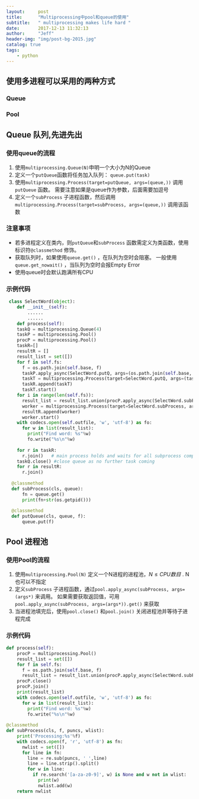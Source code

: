 ```yaml
---
layout:     post
title:      "Multiprocessing中pool和queue的使用"
subtitle:   " multiprocessing makes life hard "
date:       2017-12-13 11:32:13
author:     "Jeff"
header-img: "img/post-bg-2015.jpg"
catalog: true
tags:
    - python
---
```

## 使用多进程可以采用的两种方式

### Queue
### Pool

## Queue 队列,先进先出

### 使用queue的流程

1. 使用`multiprocessing.Queue(N)`申明一个大小为N的Queue
2. 定义一个`putQueue`函数将任务加入队列： `queue.put(task)`
3. 使用`multiprocessing.Process(target=putQueue, args=(queue,))` 调用`putQueue` 函数。 需要注意如果是queue作为参数，后面需要加逗号
4. 定义一个`subProcess` 子进程函数，然后调用`multiprocessing.Process(target=subProcess, args=(queue,))` 调用该函数

### 注意事项

- 若多进程定义在类内，则`putQueue`和`subProcess` 函数需定义为类函数，使用标识符`@classmethod` 修饰。
- 获取队列时，如果使用`queue.get()` ，在队列为空时会阻塞。 一般使用`queue.get_nowait()` ，当队列为空时会报Empty Error
- 使用queue时会默认跑满所有CPU

### 示例代码

```python
 class SelectWord(object):
    def __init__(self):
        ......
        ......
    def process(self):
    taskQ = multiprocessing.Queue(4)
    taskP = multiprocessing.Pool()
    procP = multiprocessing.Pool()
    taskR=[]
    resultR = []
    result_list = set([])
    for f in self.fs:
      f = os.path.join(self.base, f)
      taskP.apply_async(SelectWord.putQ, args=(os.path.join(self.base, f),))
      taskT = multiprocessing.Process(target=SelectWord.putQ, args=(taskQ, os.path.join(self.base, f)))
      taskR.append(taskT)
      taskT.start()
    for i in range(len(self.fs)):
      result_list = result_list.union(procP.apply_async(SelectWord.subProcess, args=(f, self.puncs, self.wlist)).get())      
      worker = multiprocessing.Process(target=SelectWord.subProcess, args=(taskQ, self.puncs, self.wlist))
      resultR.append(worker)
      worker.start()    
    with codecs.open(self.outfile, 'w', 'utf-8') as fo:
      for w in list(result_list):
        print("Find word: %s"%w)
        fo.write("%s\n"%w)
      
    for r in taskR:
      r.join()   # main process holds and waits for all subprocess complete
    taskQ.close() #close queue as no further task coming 
    for r in resultR:
      r.join()
    
  @classmethod  
  def subProcess(cls, queue):
      fn = queue.get()
      print(fn+str(os.getpid()))
  
  @classmethod    
  def putQueue(cls, queue, f):
      queue.put(f)
```

## Pool 进程池

### 使用Pool的流程

1. 使用`multiprocessing.Pool(N)` 定义一个N进程的进程池，$N \leq CPU数目$ . N也可以不指定
2. 定义`subProcess` 子进程函数，通过`pool.apply_async(subProcess, args=(args*)` 来调用。 如果需要获取返回值，可用`pool.apply_async(subProcess, args=(args*)).get()` 来获取
3. 当进程池填完后，使用`pool.close()` 和`pool.join()` 关闭进程池并等待子进程完成

### 示例代码

```python
def process(self):
    procP = multiprocessing.Pool()
    result_list = set([])
    for f in self.fs:
      f = os.path.join(self.base, f)
      result_list = result_list.union(procP.apply_async(SelectWord.subProcess, args=(f, self.puncs, self.wlist)).get())
    procP.close()
    procP.join()
    print(result_list)
    with codecs.open(self.outfile, 'w', 'utf-8') as fo:
      for w in list(result_list):
        print("Find word: %s"%w)
        fo.write("%s\n"%w)
        
@classmethod
def subProcess(cls, f, puncs, wlist):
    print('Processing:%s'%f)
    with codecs.open(f, 'r', 'utf-8') as fn:
      nwlist = set([])
      for line in fn:
        line = re.sub(puncs, ' ',line)
        line = line.strip().split()
        for w in line:
          if re.search('[a-za-z0-9]', w) is None and w not in wlist:
            print(w)
            nwlist.add(w)
    return nwlist
```



